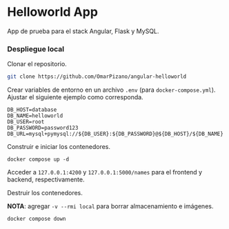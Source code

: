 # Helloworld App

App de prueba para el stack Angular, Flask y MySQL.

### Despliegue local

Clonar el repositorio.

```bash
git clone https://github.com/OmarPizano/angular-helloworld
```

Crear variables de entorno en un archivo `.env` (para `docker-compose.yml`).
Ajustar el siguiente ejemplo como corresponda.

```
DB_HOST=database
DB_NAME=helloworld
DB_USER=root
DB_PASSWORD=password123
DB_URL=mysql+pymysql://${DB_USER}:${DB_PASSWORD}@${DB_HOST}/${DB_NAME}
```

Construir e iniciar los contenedores.

```
docker compose up -d
```

Acceder a `127.0.0.1:4200` y `127.0.0.1:5000/names` para el frontend y backend,
respectivamente.

Destruir los contenedores.

**NOTA**: agregar `-v --rmi local` para borrar almacenamiento e imágenes.

```
docker compose down
```

